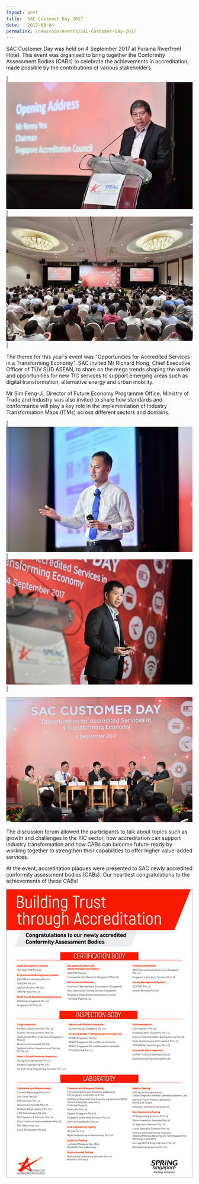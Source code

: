 ```yaml
---
layout: post
title:  SAC Customer Day 2017
date:   2017-09-04
permalink: /newsroom/events/SAC-Customer-Day-2017
---
```


SAC Customer Day was held on 4 September 2017 at Furama Riverfront Hotel. This event was organised to bring together the Conformity Assessment Bodies (CABs) to celebrate the achievements in accreditation, made possible by the contributions of various stakeholders.

| ![customerday2017_1](/images/press-release/photos/customerday2017_1.png) | ![customerday2017_2](/images/press-release/photos/customerday2017_2.png) |

The theme for this year's event was "Opportunities for Accredited Services in a Transforming Economy". SAC invited Mr Richard Hong, Chief Executive Officer of TÜV SÜD ASEAN, to share on the mega trends shaping the world and opportunities for new TIC services to support emerging areas such as digital transformation, alternative energy and urban mobility.

Mr Sim Feng-Ji, Director of Future Economy Programme Office, Ministry of Trade and Industry was also invited to share how standards and conformance will play a key role in the implementation of Industry Transformation Maps (ITMs) across different sectors and domains.

| ![customerday2017_3](/images/press-release/photos/customerday2017_3.png) | ![customerday2017_4](/images/press-release/photos/customerday2017_4.png) |

![customerday2017_5](/images/press-release/photos/customerday2017_5.png)

The discussion forum allowed the participants to talk about topics such as growth and challenges in the TIC sector, how accreditation can support industry transformation and how CABs can become future-ready by working together to strengthen their capabilities to offer higher value-added services.

At the event, accreditation plaques were presented to SAC newly accredited conformity assessment bodies (CABs). Our heartiest congratulations to the achievements of these CABs!

![customerday2017_6](/images/press-release/documents/customerday2017_6.png)
